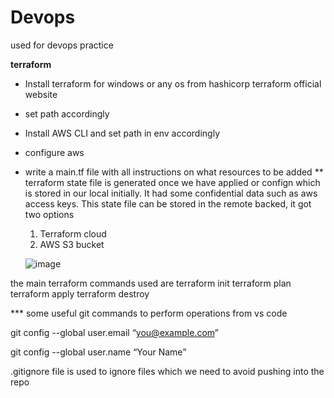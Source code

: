 # Devops
used for devops practice

**terraform**
- Install terraform for windows or any os from hashicorp terraform official website
- set path accordingly
- Install AWS CLI and set path in env accordingly
- configure aws
- write a main.tf file with all instructions on what resources to be added
  ** terraform state file is generated once we have applied or confign which is stored in our local initially. It had some confidential data such as aws access keys. This state file can be stored in the remote backed, it got two options
  1. Terraform cloud
  2. AWS S3 bucket
 
  
  ![image](https://github.com/Raviteja1219/Devops/assets/115038689/4c187c18-0fc0-4e6d-ae0b-cb38a5fa6de1)


the main terraform commands used are
terraform init
terraform plan
terraform apply
terraform destroy

*** some useful git commands to perform operations from vs code

git config --global user.email “you@example.com”

git config --global user.name “Your Name”

.gitignore file is used to ignore files which we need to avoid pushing into the repo
